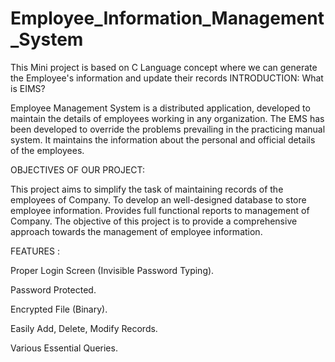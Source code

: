 # Employee_Information_Management_System
This Mini project is based on C Language concept where we can generate the Employee's information and update their records
INTRODUCTION: What is EIMS?

Employee Management System is a distributed application, developed to maintain the details of employees working in any organization.
The EMS has been developed to override the problems prevailing in the practicing manual system.
It maintains the information about the personal and official details of the employees.

OBJECTIVES OF OUR PROJECT:

This project aims to simplify the task of maintaining records of the employees of Company.
To develop an well-designed database to store employee information.
Provides full functional reports to management of Company.
The objective of this project is to provide a comprehensive approach towards the management of employee information.

FEATURES :

Proper Login Screen (Invisible Password Typing).

Password Protected.

Encrypted File (Binary).

Easily Add, Delete, Modify Records.

Various Essential Queries.
